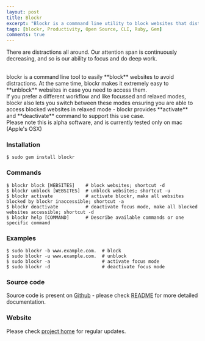 ```yaml
---
layout: post
title: Blockr
excerpt: "Blockr is a commnand line utility to block websites that distract you"
tags: [blockr, Productivity, Open Source, CLI, Ruby, Gem]
comments: true
---
```

There are distractions all around. Our attention span is continuously decreasing, and so is our ability to focus and do deep work.

<br />
blockr is a command line tool to easily **block** websites to avoid distractions. At the same time, blockr makes it extremely easy to **unblock** websites in case you need to access them. 

<br />
If you prefer a different workflow and like focussed and relaxed modes, blockr also lets you switch between these modes ensuring you are able to access blocked websites in relaxed mode - blockr provides **activate** and **deactivate** command to support this use case.

<br />
Please note this is alpha software, and is currently tested only on mac (Apple's OSX)


### Installation
`$ sudo gem install blockr`

### Commands
```
$ blockr block [WEBSITES]    # block websites; shortcut -d
$ blockr unblock [WEBSITES]  # unblock websites; shortcut -u
$ blockr activate            # activate blockr, make all websites blocked by blockr inaccessible; shortcut -a
$ blockr deactivate          # deactivate focus mode, make all blocked websites accessible; shortcut -d
$ blockr help [COMMAND]      # Describe available commands or one specific command
```

### Examples
```
$ sudo blockr -b www.example.com.  # block
$ sudo blockr -u www.example.com.  # unblock
$ sudo blockr -a                   # activate focus mode
$ sudo blockr -d                   # deactivate focus mode
```

### Source code
Source code is present on [Github](https://github.com/abhinavs/blockr) - please check [README](https://github.com/abhinavs/blockr/blob/master/README.md) for more detailed documentation.


### Website
Please check [project home](http://www.abhinav.co/blockr.html) for regular updates.

